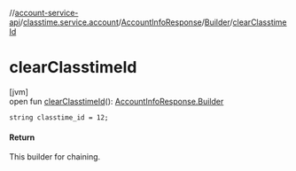 //[account-service-api](../../../../index.md)/[classtime.service.account](../../index.md)/[AccountInfoResponse](../index.md)/[Builder](index.md)/[clearClasstimeId](clear-classtime-id.md)

# clearClasstimeId

[jvm]\
open fun [clearClasstimeId](clear-classtime-id.md)(): [AccountInfoResponse.Builder](index.md)

`string classtime_id = 12;`

#### Return

This builder for chaining.
